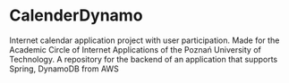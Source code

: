 # CalenderDynamo

Internet calendar application project with user participation. Made for the Academic Circle of Internet Applications of the Poznań University of Technology.
A repository for the backend of an application that supports Spring, DynamoDB from AWS
